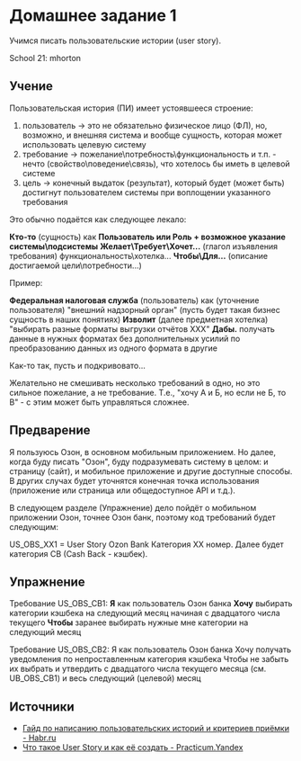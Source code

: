 # Домашнее задание 1

Учимся писать пользовательские истории (user story).

School 21: mhorton

## Учение

Пользовательская история (ПИ) имеет устоявшееся строение:

1. пользователь -> это не обязательно физическое лицо (ФЛ), но, возможно, и внешняя система и вообще сущность, которая может использовать целевую систему
2. требование -> пожелание\потребность\функциональность и т.п. - нечто (свойство\поведение\связь), что хотелось бы иметь в целевой системе
3. цель -> конечный выдаток (результат), который будет (может быть) достигнут пользователем системы при воплощении указанного требования

Это обычно подаётся как следующее лекало:

**Кто-то** (сущность) как **Пользователь или Роль + возможное указание системы\подсистемы**
**Желает\Требует\Хочет\...** (глагол изъявления требования) функциональность\хотелка\...
**Чтобы\Для\...** (описание достигаемой цели\потребности\...)

Пример:

**Федеральная налоговая служба** (пользователь) как (уточнение пользователя) "внешний надзорный орган" (пусть будет такая бизнес сущность в наших понятиях)
**Изволит** (далее предметная хотелка) "выбирать разные форматы выгрузки отчётов ХХХ"
**Дабы.** получать данные в нужных форматах без дополнительных усилий по преобразованию данных из одного формата в другие

Как-то так, пусть и подкривовато...

Желательно не смешивать несколько требований в одно, но это сильное пожелание, а не требование.
Т.е., "хочу А и Б, но если не Б, то В" - с этим может быть управляться сложнее.

## Предварение

Я пользуюсь Озон, в основном мобильным приложением.
Но далее, когда буду писать "Озон", буду подразумевать систему в целом: и страницу (сайт), и мобильное приложение и другие доступные способы. В других случах будет уточнятся конечная точка использования (приложение или страница или общедоступное API и т.д.).

В следующем разделе (Упражнение) дело пойдёт о мобильном приложении Озон, точнее Озон банк, поэтому код требований будет следующим:

US_OBS_XX1 = User Story Ozon Bank Категория XX номер. Далее будет категория CB (Cash Back - кэшбек).

## Упражнение

Требование US_OBS_CB1:
**Я** как пользователь Озон банка
**Хочу** выбирать категории кэшбека на следующий месяц начиная с двадцатого числа текущего
**Чтобы** заранее выбирать нужные мне категории на следующий месяц

Требование US_OBS_CB2:
Я как пользователь Озон банка
Хочу получать уведомления по непроставленным категория кэшбека
Чтобы не забыть их выбрать и утвердить с двадцатого числа текущего месяца (см. UB_OBS_CB1) и весь следующий (целевой) месяц

## Источники

- [Гайд по написанию пользовательских историй и критериев приёмки - Habr.ru](https://habr.com/ru/companies/X5Tech/articles/723742/)
- [Что такое User Story и как её создать - Practicum.Yandex](https://practicum.yandex.ru/blog/chto-takoe-user-story-i-kak-napisat/)
